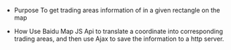 * Purpose
To get trading areas information of in a given rectangle on the map

* How
Use Baidu Map JS Api to translate a coordinate into corresponding trading areas, and then use Ajax to save the information to a http server.
